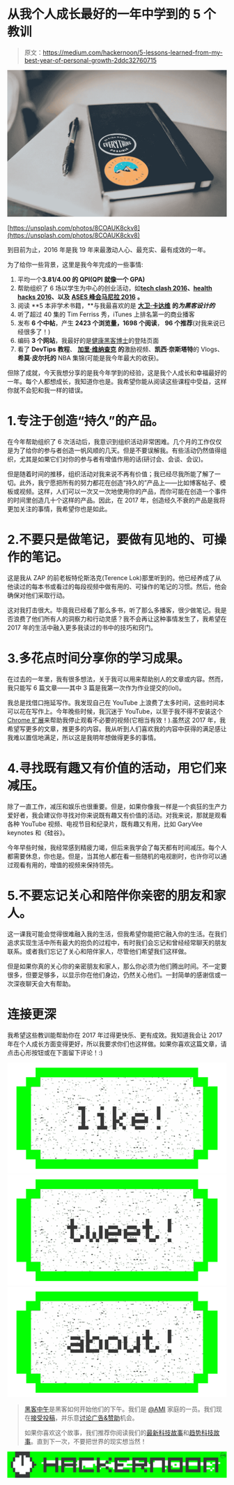 # 从我个人成长最好的一年中学到的 5 个教训

> 原文：<https://medium.com/hackernoon/5-lessons-learned-from-my-best-year-of-personal-growth-2ddc32760715>

![](img/543a640f1121b1e71e9ae96c53bf8cdd.png)

[https://unsplash.com/photos/8COAUK8ckv8](https://unsplash.com/photos/8COAUK8ckv8)

到目前为止，2016 年是我 19 年来最激动人心、最充实、最有成效的一年。

为了给你一些背景，这里是我今年完成的一些事情:

1.  平均一个**3.81/4.00 的 QPI(QPI 就像一个 GPA)**
2.  帮助组织了 6 场以学生为中心的创业活动，如[**tech clash 2016**](https://www.youtube.com/watch?v=dmZFrvOEvOA&feature=share)**、**[**health hacks 2016**](https://www.facebook.com/pg/healthhacksph/photos/?tab=album&album_id=1665654573692665)**、以及** [**ASES 峰会马尼拉 2016**](https://vimeo.com/176932190) **。**
3.  阅读 **5 本非学术书籍，**与我最喜欢的是 [**大卫·卡达维**](https://medium.com/u/5377a93ef640?source=post_page-----2ddc32760715--------------------------------) **的*为黑客设计的***
4.  听了超过 40 集的 Tim Ferriss 秀，iTunes 上排名第一的商业播客
5.  发布 **6 个中帖**，产生 **2423 个浏览量，1698 个阅读**， **96 个推荐**(对我来说已经很多了！)
6.  编码 **3 个网站**，我最好的是[健康黑客博士](http://healthhacks.ph/)的登陆页面
7.  看了 **DevTips** **教程**、 [**加里·维纳查克**](https://medium.com/u/c4ec9163657c?source=post_page-----2ddc32760715--------------------------------) **的**激励视频、**凯西·奈斯塔特**的 Vlogs、**希莫·皮尔托的** NBA 集锦(可能是我今年最大的收获)。

但除了成就，今天我想分享的是我今年学到的经验，这是我个人成长和幸福最好的一年。每个人都想成长，我知道你也是。我希望你能从阅读这些课程中受益，这样你就不会犯和我一样的错误。

# 1.专注于创造“持久”的产品。

在今年帮助组织了 6 次活动后，我意识到组织活动非常困难。几个月的工作仅仅是为了给你的参与者创造一帆风顺的几天。但是不要误解我。有些活动仍然值得组织，尤其是如果它们对你的参与者有增值作用的话(研讨会、会谈、会议)。

但是随着时间的推移，组织活动对我来说不再有价值；我已经尽我所能了解了一切。此外，我宁愿把所有的努力都花在创造“持久的”产品上——比如博客帖子、模板或视频。这样，人们可以一次又一次地使用你的产品，而你可能在创造一个事件的时间里创造几十个这样的产品。因此，在 2017 年，创造经久不衰的产品是我将更加关注的事情，我希望你也是如此。

# 2.不要只是做笔记，要做有见地的、可操作的笔记。

这是我从 ZAP 的前老板特伦斯洛克(Terence Lok)那里听到的。他已经养成了从他读过的每本书或看过的每段视频中做有用的、可操作的笔记的习惯。然后，他会确保对他们采取行动。

这对我打击很大。毕竟我已经看了那么多书，听了那么多播客，很少做笔记。我是否浪费了他们所有人的洞察力和行动灵感？我不会再让这种事情发生了，我希望在 2017 年的生活中融入更多我读过的书中的技巧和窍门。

# 3.多花点时间分享你的学习成果。

在过去的一年里，我有很多想法，关于我可以用来帮助别人的文章或内容。然而，我只能写 6 篇文章——其中 3 篇是我第一次作为作业提交的(lol)。

我总是找借口拖延写作。我发现自己在 YouTube 上浪费了太多时间，这些时间本可以花在写作上。今年晚些时候，我沉迷于 YouTube，以至于我不得不安装这个 [Chrome 扩展](https://chrome.google.com/webstore/detail/video-blocker/jknkjnpcbbgcbdbaampbjlhkcghmgfhk)来帮助我停止观看不必要的视频(它相当有效！).虽然这 2017 年，我希望写更多的文章，推更多的内容。我从听到人们喜欢我的内容中获得的满足感让我难以置信地满足，所以这是我明年想做得更多的事情。

# 4.寻找既有趣又有价值的活动，用它们来减压。

除了一直工作，减压和娱乐也很重要。但是，如果你像我一样是一个疯狂的生产力爱好者，我会建议你寻找对你来说既有趣又有价值的活动。对我来说，那就是观看各种 YouTube 视频、电视节目和纪录片，既有趣又有用，比如 GaryVee keynotes 和《硅谷》。

今年早些时候，我经常感到精疲力竭，但后来我学会了每天都有时间减压。每个人都需要休息，你也是。但是，当其他人都在看一些随机的电视剧时，也许你可以通过观看有用的，增值的视频来保持领先。

# 5.不要忘记关心和陪伴你亲密的朋友和家人。

这一课我可能会觉得很难融入我的生活，但我希望你能把它融入你的生活。在我们追求实现生活中所有最大的抱负的过程中，有时我们会忘记和曾经经常聊天的朋友联系。或者我们忘记了关心和陪伴家人，尽管他们希望我们这样做。

但是如果你真的关心你的亲密朋友和家人，那么你必须为他们腾出时间。不一定要很多，但要足够多，以显示你在他们身边，仍然关心他们。一封简单的感谢信或一次深夜聊天会大有帮助。

# 连接更深

我希望这些教训能帮助你在 2017 年过得更快乐、更有成效。我知道我会让 2017 年在个人成长方面变得更好，所以我要求你们也这样做。如果你喜欢这篇文章，请点击心形按钮或在下面留下评论！:)

[![](img/50ef4044ecd4e250b5d50f368b775d38.png)](http://bit.ly/HackernoonFB)[![](img/979d9a46439d5aebbdcdca574e21dc81.png)](https://goo.gl/k7XYbx)[![](img/2930ba6bd2c12218fdbbf7e02c8746ff.png)](https://goo.gl/4ofytp)

> [黑客中午](http://bit.ly/Hackernoon)是黑客如何开始他们的下午。我们是 [@AMI](http://bit.ly/atAMIatAMI) 家庭的一员。我们现在[接受投稿](http://bit.ly/hackernoonsubmission)，并乐意[讨论广告&赞助](mailto:partners@amipublications.com)机会。
> 
> 如果你喜欢这个故事，我们推荐你阅读我们的[最新科技故事](http://bit.ly/hackernoonlatestt)和[趋势科技故事](https://hackernoon.com/trending)。直到下一次，不要把世界的现实想当然！

![](img/be0ca55ba73a573dce11effb2ee80d56.png)